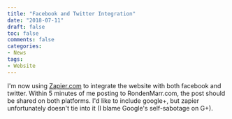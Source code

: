 ```yaml
---
title: "Facebook and Twitter Integration"
date: "2018-07-11"
draft: false
toc: false
comments: false
categories:
- News
tags:
- Website
---
```

I'm now using [Zapier.com](http://zapier.com) to integrate the website with both facebook and twitter. Within 5 minutes of me posting to RondenMarr.com, the post should be shared on both platforms. I'd like to include google+, but zapier unfortunately doesn't tie into it (I blame Google's self-sabotage on G+).

<!--more-->
